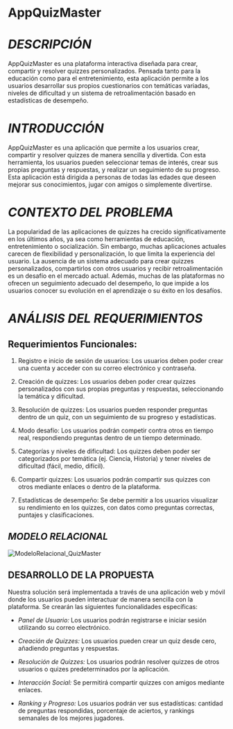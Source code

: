 # AppQuizMaster

# *DESCRIPCIÓN*
AppQuizMaster es una plataforma interactiva diseñada para crear, compartir y resolver quizzes personalizados.
Pensada tanto para la educación como para el entretenimiento, esta aplicación permite a los usuarios desarrollar sus propios cuestionarios con temáticas variadas, niveles de dificultad y un sistema de retroalimentación basado en estadísticas de desempeño.

# *INTRODUCCIÓN*
AppQuizMaster es una aplicación que permite a los usuarios crear, compartir y resolver quizzes de manera sencilla y divertida.
Con esta herramienta, los usuarios pueden seleccionar temas de interés, crear sus propias preguntas y respuestas, y realizar un seguimiento de su progreso. 
Esta aplicación está dirigida a personas de todas las edades que deseen mejorar sus conocimientos, jugar con amigos o simplemente divertirse.

# *CONTEXTO DEL PROBLEMA* 
La popularidad de las aplicaciones de quizzes ha crecido significativamente en los últimos años, ya sea como herramientas de educación, entretenimiento o socialización.
Sin embargo, muchas aplicaciones actuales carecen de flexibilidad y personalización, lo que limita la experiencia del usuario.
La ausencia de un sistema adecuado para crear quizzes personalizados, compartirlos con otros usuarios y recibir retroalimentación es un desafío en el mercado actual.
Además, muchas de las plataformas no ofrecen un seguimiento adecuado del desempeño, lo que impide a los usuarios conocer su evolución en el aprendizaje o su éxito en los desafíos.

# *ANÁLISIS DEL REQUERIMIENTOS*
## Requerimientos Funcionales: 
1. Registro e inicio de sesión de usuarios: Los usuarios deben poder crear una cuenta y acceder con su correo electrónico y contraseña.
    
2. Creación de quizzes: Los usuarios deben poder crear quizzes personalizados con sus propias preguntas y respuestas, seleccionando la temática y dificultad.
    
3. Resolución de quizzes: Los usuarios pueden responder preguntas dentro de un quiz, con un seguimiento de su progreso y estadísticas.
   
4. Modo desafío: Los usuarios podrán competir contra otros en tiempo real, respondiendo preguntas dentro de un tiempo determinado.
    
5. Categorías y niveles de dificultad: Los quizzes deben poder ser categorizados por temática (ej. Ciencia, Historia) y tener niveles de dificultad (fácil, medio, difícil).
      
6. Compartir quizzes: Los usuarios podrán compartir sus quizzes con otros mediante enlaces o dentro de la plataforma.
   
7. Estadísticas de desempeño: Se debe permitir a los usuarios visualizar su rendimiento en los quizzes, con datos como preguntas correctas, puntajes y clasificaciones.
  
## *MODELO RELACIONAL*
![ModeloRelacional_QuizMaster](https://github.com/user-attachments/assets/36f9b473-2bd4-4736-9055-91f621d90e4a)

## DESARROLLO DE LA PROPUESTA
Nuestra solución será implementada a través de una aplicación web y móvil donde los usuarios pueden interactuar de manera sencilla con la plataforma. Se crearán las siguientes funcionalidades específicas:

- *Panel de Usuario:* 
Los usuarios podrán registrarse e iniciar sesión utilizando su correo electrónico.

- *Creación de Quizzes:* 
Los usuarios pueden crear un quiz desde cero, añadiendo preguntas y respuestas.

- *Resolución de Quizzes:* 
Los usuarios podrán resolver quizzes de otros usuarios o quizes predeterminados por la aplicación.

- *Interacción Social:* 
Se permitirá compartir quizzes con amigos mediante enlaces.

- *Ranking y Progreso:* 
Los usuarios podrán ver sus estadísticas: cantidad de preguntas respondidas, porcentaje de aciertos, y rankings semanales de los mejores jugadores.
